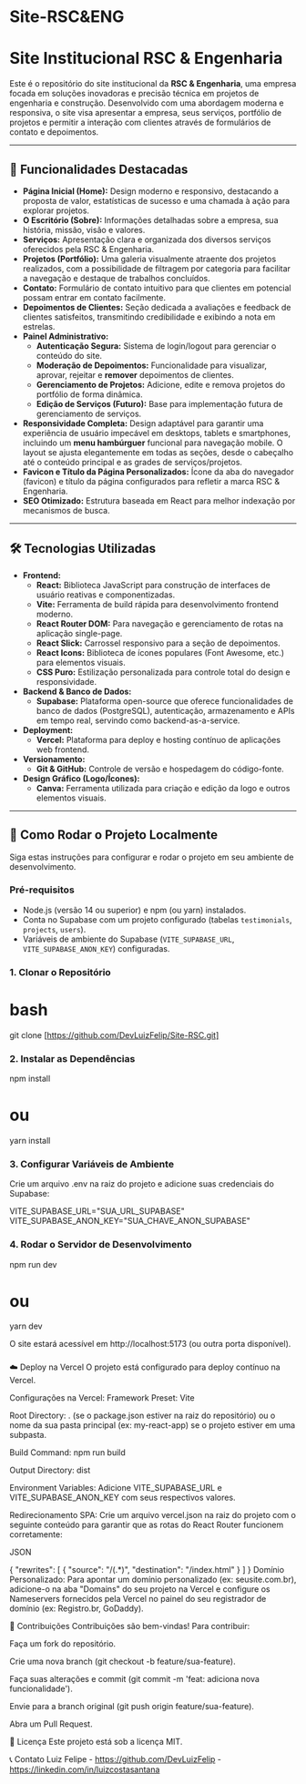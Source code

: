 # Site-RSC&ENG
# Site Institucional RSC & Engenharia

Este é o repositório do site institucional da **RSC & Engenharia**, uma empresa focada em soluções inovadoras e precisão técnica em projetos de engenharia e construção. Desenvolvido com uma abordagem moderna e responsiva, o site visa apresentar a empresa, seus serviços, portfólio de projetos e permitir a interação com clientes através de formulários de contato e depoimentos.

---

## 🌟 Funcionalidades Destacadas

* **Página Inicial (Home):** Design moderno e responsivo, destacando a proposta de valor, estatísticas de sucesso e uma chamada à ação para explorar projetos.
* **O Escritório (Sobre):** Informações detalhadas sobre a empresa, sua história, missão, visão e valores.
* **Serviços:** Apresentação clara e organizada dos diversos serviços oferecidos pela RSC & Engenharia.
* **Projetos (Portfólio):** Uma galeria visualmente atraente dos projetos realizados, com a possibilidade de filtragem por categoria para facilitar a navegação e destaque de trabalhos concluídos.
* **Contato:** Formulário de contato intuitivo para que clientes em potencial possam entrar em contato facilmente.
* **Depoimentos de Clientes:** Seção dedicada a avaliações e feedback de clientes satisfeitos, transmitindo credibilidade e exibindo a nota em estrelas.
* **Painel Administrativo:**
    * **Autenticação Segura:** Sistema de login/logout para gerenciar o conteúdo do site.
    * **Moderação de Depoimentos:** Funcionalidade para visualizar, aprovar, rejeitar e **remover** depoimentos de clientes.
    * **Gerenciamento de Projetos:** Adicione, edite e remova projetos do portfólio de forma dinâmica.
    * **Edição de Serviços (Futuro):** Base para implementação futura de gerenciamento de serviços.
* **Responsividade Completa:** Design adaptável para garantir uma experiência de usuário impecável em desktops, tablets e smartphones, incluindo um **menu hambúrguer** funcional para navegação mobile. O layout se ajusta elegantemente em todas as seções, desde o cabeçalho até o conteúdo principal e as grades de serviços/projetos.
* **Favicon e Título da Página Personalizados:** Ícone da aba do navegador (favicon) e título da página configurados para refletir a marca RSC & Engenharia.
* **SEO Otimizado:** Estrutura baseada em React para melhor indexação por mecanismos de busca.

---

## 🛠️ Tecnologias Utilizadas

* **Frontend:**
    * **React:** Biblioteca JavaScript para construção de interfaces de usuário reativas e componentizadas.
    * **Vite:** Ferramenta de build rápida para desenvolvimento frontend moderno.
    * **React Router DOM:** Para navegação e gerenciamento de rotas na aplicação single-page.
    * **React Slick:** Carrossel responsivo para a seção de depoimentos.
    * **React Icons:** Biblioteca de ícones populares (Font Awesome, etc.) para elementos visuais.
    * **CSS Puro:** Estilização personalizada para controle total do design e responsividade.
* **Backend & Banco de Dados:**
    * **Supabase:** Plataforma open-source que oferece funcionalidades de banco de dados (PostgreSQL), autenticação, armazenamento e APIs em tempo real, servindo como backend-as-a-service.
* **Deployment:**
    * **Vercel:** Plataforma para deploy e hosting contínuo de aplicações web frontend.
* **Versionamento:**
    * **Git & GitHub:** Controle de versão e hospedagem do código-fonte.
* **Design Gráfico (Logo/Ícones):**
    * **Canva:** Ferramenta utilizada para criação e edição da logo e outros elementos visuais.

---

## 🚀 Como Rodar o Projeto Localmente

Siga estas instruções para configurar e rodar o projeto em seu ambiente de desenvolvimento.

### Pré-requisitos

* Node.js (versão 14 ou superior) e npm (ou yarn) instalados.
* Conta no Supabase com um projeto configurado (tabelas `testimonials`, `projects`, `users`).
* Variáveis de ambiente do Supabase (`VITE_SUPABASE_URL`, `VITE_SUPABASE_ANON_KEY`) configuradas.

### 1. Clonar o Repositório

# bash
git clone [https://github.com/DevLuizFelip/Site-RSC.git]

### 2. Instalar as Dependências

npm install
# ou
yarn install

### 3. Configurar Variáveis de Ambiente
Crie um arquivo .env na raiz do projeto e adicione suas credenciais do Supabase:

VITE_SUPABASE_URL="SUA_URL_SUPABASE"
VITE_SUPABASE_ANON_KEY="SUA_CHAVE_ANON_SUPABASE"

### 4. Rodar o Servidor de Desenvolvimento

npm run dev
# ou
yarn dev

O site estará acessível em http://localhost:5173 (ou outra porta disponível).

###
☁️ Deploy na Vercel
O projeto está configurado para deploy contínuo na Vercel.

Configurações na Vercel:
Framework Preset: Vite

Root Directory: . (se o package.json estiver na raiz do repositório) ou o nome da sua pasta principal (ex: my-react-app) se o projeto estiver em uma subpasta.

Build Command: npm run build

Output Directory: dist

Environment Variables: Adicione VITE_SUPABASE_URL e VITE_SUPABASE_ANON_KEY com seus respectivos valores.

Redirecionamento SPA: Crie um arquivo vercel.json na raiz do projeto com o seguinte conteúdo para garantir que as rotas do React Router funcionem corretamente:

JSON

{
  "rewrites": [
    { "source": "/(.*)", "destination": "/index.html" }
  ]
}
Domínio Personalizado: Para apontar um domínio personalizado (ex: seusite.com.br), adicione-o na aba "Domains" do seu projeto na Vercel e configure os Nameservers fornecidos pela Vercel no painel do seu registrador de domínio (ex: Registro.br, GoDaddy).

🤝 Contribuições
Contribuições são bem-vindas! Para contribuir:

Faça um fork do repositório.

Crie uma nova branch (git checkout -b feature/sua-feature).

Faça suas alterações e commit (git commit -m 'feat: adiciona nova funcionalidade').

Envie para a branch original (git push origin feature/sua-feature).

Abra um Pull Request.

📝 Licença
Este projeto está sob a licença MIT.

📞 Contato
Luiz Felipe - https://github.com/DevLuizFelip - https://linkedin.com/in/luizcostasantana
